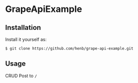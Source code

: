 # GrapeApiExample

## Installation


Install it yourself as:

    $ git clone https://github.com/henb/grape-api-example.git

## Usage

CRUD Post to `/`
